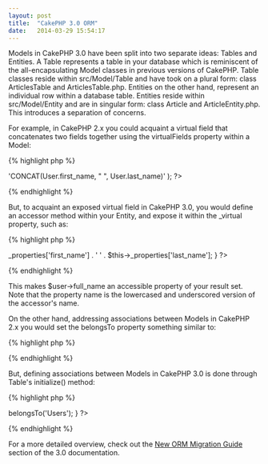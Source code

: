 ```yaml
---
layout: post
title:  "CakePHP 3.0 ORM"
date:   2014-03-29 15:54:17
---
```


Models in CakePHP 3.0 have been split into two separate ideas: Tables and
Entities. A Table represents a table in your database which is reminiscent of
the all-encapsulating Model classes in previous versions of CakePHP. Table
classes reside within src/Model/Table and have took on a plural form: class
ArticlesTable and ArticlesTable.php. Entities on the other hand, represent an
individual row within a database table. Entities reside within src/Model/Entity
and are in singular form: class Article and ArticleEntity.php. This introduces a
separation of concerns.

For example, in CakePHP 2.x you could acquaint a virtual field that concatenates
two fields together using the virtualFields property within a Model:

{% highlight php %}
<?php
public $virtualFields = array(
    'full_name' => 'CONCAT(User.first_name, " ", User.last_name)'
);
?>
{% endhighlight %}

But, to acquaint an exposed virtual field in CakePHP 3.0, you would define an
accessor method within your Entity, and expose it within the _virtual property,
such as:

{% highlight php %}
<?php
protected $_virtual = ['full_name'];

protected function _getFullName()
{
    return $this->_properties['first_name'] . '  ' .
        $this->_properties['last_name'];
}
?>
{% endhighlight %}

This makes $user->full_name an accessible property of your result set. Note that
the property name is the lowercased and underscored version of the accessor's
name.

On the other hand, addressing associations between Models in CakePHP 2.x you
would set the belongsTo property something similar to:

{% highlight php %}
<?php
public $belongsTo = ['User'];
?>
{% endhighlight %}

But, defining associations between Models in CakePHP 3.0 is done through Table's
initialize() method:


{% highlight php %}
<?php
public function initialize(array $config)
{
    $this->belongsTo('Users');
}
?>
{% endhighlight %}

For a more detailed overview, check out the
[New ORM Migration Guide][orm-migration] section of the 3.0 documentation.

[orm-migration]: http://book.cakephp.org/3.0/en/appendices/orm-migration.html
